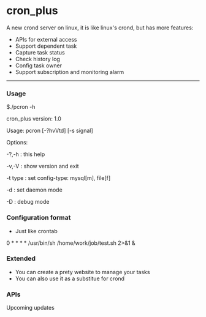 cron_plus
===============

A new crond server on linux, it is like linux's crond, but has more features:
- APIs for external access
- Support dependent task
- Capture task status
- Check history log
- Config task owner
- Support subscription and monitoring alarm

------
### Usage

$./pcron -h

cron_plus version: 1.0

Usage: pcron [-?hvVtd] [-s signal]

Options:

  -?,-h         : this help
  
  -v,-V         : show version and exit
  
  -t type       : set config-type: mysql[m], file[f]
  
  -d            : set daemon mode

  -D            : debug mode

### Configuration format
- Just like crontab

0 * * * * /usr/bin/sh  /home/work/job/test.sh 2>&1 &

### Extended
- You can create a prety website to manage your tasks
- You can also use it as a substitue for crond

### APIs
Upcoming updates
